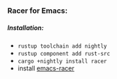 ### Racer for Emacs:

##### Installation:
* ```rustup toolchain add nightly```
* ```rustup component add rust-src```
* ```cargo +nightly install racer```
* install [emacs-racer](https://github.com/racer-rust/emacs-racer)
